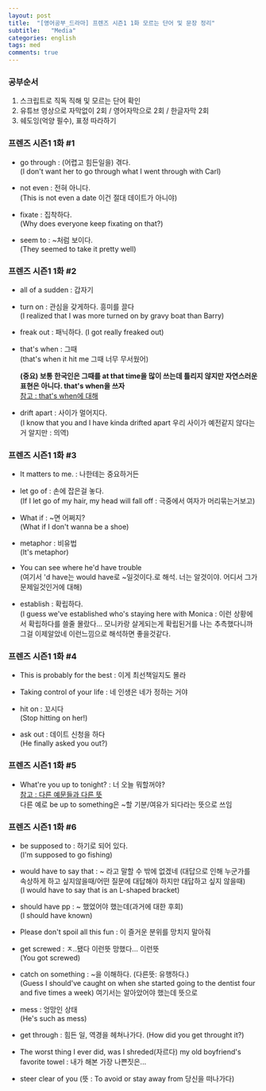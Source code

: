 ```yaml
---
layout: post
title:  "[영어공부_드라마] 프렌즈 시즌1 1화 모르는 단어 및 문장 정리"
subtitle:   "Media"
categories: english
tags: med
comments: true
---
```


### 공부순서
1. 스크립트로 직독 직해 및 모르는 단어 확인
2. 유튜브 영상으로 자막없이 2회 / 영어자막으로 2회 / 한글자막 2회
3. 쉐도잉(억양 필수), 표정 따라하기


### 프렌즈 시즌1 1화 #1

- go through : (어렵고 힘든일을) 겪다.  
(I don't want her to go through what I went through with Carl)

- not even : 전혀 아니다.  
(This is not even a date 이건 절대 데이트가 아니야)

- fixate : 집착하다.  
(Why does everyone keep fixating on that?)

- seem to : ~처럼 보이다.  
(They seemed to take it pretty well)


### 프렌즈 시즌1 1화 #2

- all of a sudden : 갑자기

- turn on : 관심을 갖게하다. 흥미를 끌다  
(I realized that I was more turned on by gravy boat than Barry)

- freak out : 패닉하다.
(I got really freaked out)

- that's when : 그때  
(that's when it hit me 그때 너무 무서웠어)

  **(중요) 보통 한국인은 그때를 at that time을 많이 쓰는데 틀리지 않지만 자연스러운 표현은 아니다. that's when을 쓰자**  
  [참고 : that's when에 대해](https://m.blog.naver.com/PostView.nhn?blogId=woorynara&logNo=221316721587&categoryNo=34&proxyReferer=https%3A%2F%2Fwww.google.com%2F)


- drift apart : 사이가 멀어지다.  
(I know that you and I have kinda drifted apart
우리 사이가 예전같지 않다는거 알지만 : 의역)

### 프렌즈 시즌1 1화 #3

- It matters to me. : 나한테는 중요하거든

- let go of : 손에 잡은걸 놓다.  
(If I let go of my hair, my head will fall off
: 극중에서 여자가 머리묶는거보고)

- What if : ~면 어쩌지?  
(What if I don't wanna be a shoe)

- metaphor : 비유법  
(It's metaphor)

- You can see where he'd have trouble  
(여기서 'd have는 would have로 ~일것이다.로 해석. 너는 알것이야. 어디서 그가 문제일것인거에 대해)

- establish : 확립하다.  
(I guess we've established who's staying here with Monica
: 이런 상황에서 확립하다를 쓸줄 몰랐다... 모니카랑 살게되는게 확립된거를 나는 추측했다니까
그걸 이제알았네 이런느낌으로 해석하면 좋을것같다.
  
  
### 프렌즈 시즌1 1화 #4
  
- This is probably for the best : 이게 최선책일지도 몰라
  
- Taking control of your life : 네 인생은 네가 정하는 거야
  
- hit on : 꼬시다  
(Stop hitting on her!)

- ask out : 데이트 신청을 하다  
(He finally asked you out?)
  
  
### 프렌즈 시즌1 1화 #5
  
- What're you up to tonight? : 너 오늘 뭐할꺼야?  
  [참고 : 다른 예문들과 다른 뜻](https://blog.naver.com/bridgelang/221134151182)  
  다른 예로 be up to something은 ~할 기분/여유가 되다라는 뜻으로 쓰임
   
  
### 프렌즈 시즌1 1화 #6
  
- be supposed to : 하기로 되어 있다.  
(I'm supposed to go fishing)
  
- would have to say that : ~ 라고 말할 수 밖에 없겠네 (대답으로 인해 누군가를 속상하게 하고 싶지않을때/어떤 질문에 대답해야 하지만 대답하고 싶지 않을때)  
(I would have to say that is an L-shaped bracket)  
  
- should have pp : ~ 했었어야 했는데(과거에 대한 후회)  
(I should have known)  
  
- Please don't spoil all this fun : 이 즐거운 분위를 망치지 말아줘
  
- get screwed : ㅈ..됐다 이런뜻 망했다... 이런뜻  
(You got screwed)  
  
- catch on something : ~을 이해하다. (다른뜻: 유행하다.)  
(Guess I should've caught on when she started going to the dentist four and five times a week) 여기서는 알아았어야 했는데 뜻으로 
  
- mess : 엉망인 상태  
(He's such as mess)
  
- get through : 힘든 일, 역경을 헤쳐나가다.
(How did you get throught it?)
  
- The worst thing I ever did, was I shreded(자르다) my old boyfriend's favorite towel : 내가 해본 가장 나쁜짓은...
  
- steer clear of you (뜻 : To avoid or stay away from 당신을 떠나가다)  
